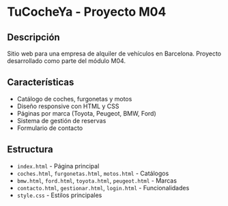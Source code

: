 # TuCocheYa - Proyecto M04

## Descripción

Sitio web para una empresa de alquiler de vehículos en Barcelona. Proyecto desarrollado como parte del módulo M04.

## Características

- Catálogo de coches, furgonetas y motos
- Diseño responsive con HTML y CSS
- Páginas por marca (Toyota, Peugeot, BMW, Ford)
- Sistema de gestión de reservas
- Formulario de contacto

## Estructura

- `index.html` - Página principal
- `coches.html`, `furgonetas.html`, `motos.html` - Catálogos
- `bmw.html`, `ford.html`, `toyota.html`, `peugeot.html` - Marcas
- `contacto.html`, `gestionar.html`, `login.html` - Funcionalidades
- `style.css` - Estilos principales